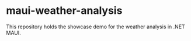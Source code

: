 # maui-weather-analysis
This repository holds the showcase demo for the weather analysis in .NET MAUI.